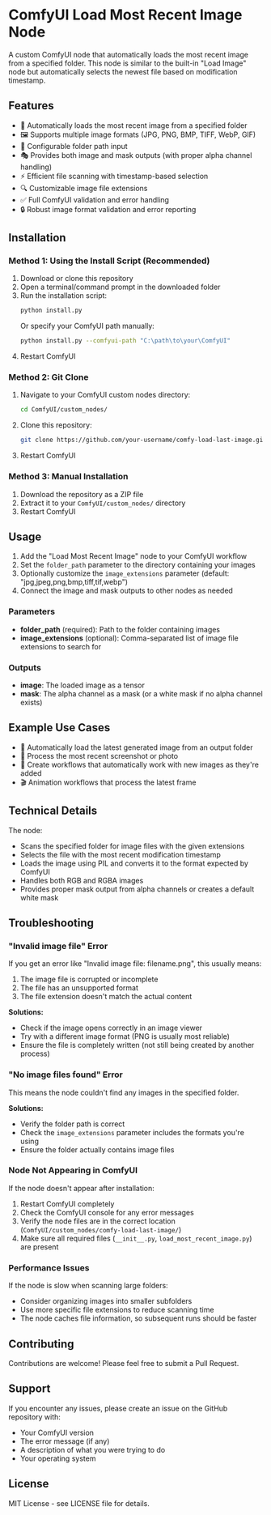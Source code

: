 # ComfyUI Load Most Recent Image Node

A custom ComfyUI node that automatically loads the most recent image from a specified folder. This node is similar to the built-in "Load Image" node but automatically selects the newest file based on modification timestamp.

## Features

- 🔄 Automatically loads the most recent image from a specified folder
- 🖼️ Supports multiple image formats (JPG, PNG, BMP, TIFF, WebP, GIF)
- 📁 Configurable folder path input
- 🎭 Provides both image and mask outputs (with proper alpha channel handling)
- ⚡ Efficient file scanning with timestamp-based selection
- 🔍 Customizable image file extensions
- ✅ Full ComfyUI validation and error handling
- 🔒 Robust image format validation and error reporting

## Installation

### Method 1: Using the Install Script (Recommended)
1. Download or clone this repository
2. Open a terminal/command prompt in the downloaded folder
3. Run the installation script:
   ```bash
   python install.py
   ```
   Or specify your ComfyUI path manually:
   ```bash
   python install.py --comfyui-path "C:\path\to\your\ComfyUI"
   ```
4. Restart ComfyUI

### Method 2: Git Clone
1. Navigate to your ComfyUI custom nodes directory:
   ```bash
   cd ComfyUI/custom_nodes/
   ```

2. Clone this repository:
   ```bash
   git clone https://github.com/your-username/comfy-load-last-image.git
   ```

3. Restart ComfyUI

### Method 3: Manual Installation
1. Download the repository as a ZIP file
2. Extract it to your `ComfyUI/custom_nodes/` directory
3. Restart ComfyUI

## Usage

1. Add the "Load Most Recent Image" node to your ComfyUI workflow
2. Set the `folder_path` parameter to the directory containing your images
3. Optionally customize the `image_extensions` parameter (default: "jpg,jpeg,png,bmp,tiff,tif,webp")
4. Connect the image and mask outputs to other nodes as needed

### Parameters

- **folder_path** (required): Path to the folder containing images
- **image_extensions** (optional): Comma-separated list of image file extensions to search for

### Outputs

- **image**: The loaded image as a tensor
- **mask**: The alpha channel as a mask (or a white mask if no alpha channel exists)

## Example Use Cases

- 🎨 Automatically load the latest generated image from an output folder
- 📸 Process the most recent screenshot or photo
- 🔄 Create workflows that automatically work with new images as they're added
- 🎬 Animation workflows that process the latest frame

## Technical Details

The node:
- Scans the specified folder for image files with the given extensions
- Selects the file with the most recent modification timestamp
- Loads the image using PIL and converts it to the format expected by ComfyUI
- Handles both RGB and RGBA images
- Provides proper mask output from alpha channels or creates a default white mask

## Troubleshooting

### "Invalid image file" Error
If you get an error like "Invalid image file: filename.png", this usually means:
1. The image file is corrupted or incomplete
2. The file has an unsupported format
3. The file extension doesn't match the actual content

**Solutions:**
- Check if the image opens correctly in an image viewer
- Try with a different image format (PNG is usually most reliable)
- Ensure the file is completely written (not still being created by another process)

### "No image files found" Error
This means the node couldn't find any images in the specified folder.

**Solutions:**
- Verify the folder path is correct
- Check the `image_extensions` parameter includes the formats you're using
- Ensure the folder actually contains image files

### Node Not Appearing in ComfyUI
If the node doesn't appear after installation:
1. Restart ComfyUI completely
2. Check the ComfyUI console for any error messages
3. Verify the node files are in the correct location (`ComfyUI/custom_nodes/comfy-load-last-image/`)
4. Make sure all required files (`__init__.py`, `load_most_recent_image.py`) are present

### Performance Issues
If the node is slow when scanning large folders:
- Consider organizing images into smaller subfolders
- Use more specific file extensions to reduce scanning time
- The node caches file information, so subsequent runs should be faster

## Contributing

Contributions are welcome! Please feel free to submit a Pull Request.

## Support

If you encounter any issues, please create an issue on the GitHub repository with:
- Your ComfyUI version
- The error message (if any)
- A description of what you were trying to do
- Your operating system

## License

MIT License - see LICENSE file for details.
